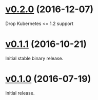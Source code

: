 # [v0.2.0](https://github.com/dtan4/k8sec/releases/tag/v0.2.0) (2016-12-07)

Drop Kubernetes <= 1.2 support

# [v0.1.1](https://github.com/dtan4/k8sec/releases/tag/v0.1.1) (2016-10-21)

Initial stable binary release.

# [v0.1.0](https://github.com/dtan4/k8sec/releases/tag/v0.1.0) (2016-07-19)

Initial release.

